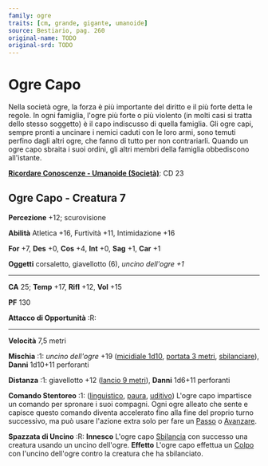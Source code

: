 ```yaml
---
family: ogre
traits: [cm, grande, gigante, umanoide]
source: Bestiario, pag. 260
original-name: TODO
original-srd: TODO
---
```


# Ogre Capo

Nella società ogre, la forza è più importante del diritto e il più forte detta
le regole. In ogni famiglia, l'ogre più forte o più violento (in molti casi si
tratta dello stesso soggetto) è il capo indiscusso di quella famiglia. Gli ogre
capi, sempre pronti a uncinare i nemici caduti con le loro armi, sono temuti
perfino dagli altri ogre, che fanno di tutto per non contrariarli. Quando un
ogre capo sbraita i suoi ordini, gli altri membri della famiglia obbediscono
all'istante.

**[Ricordare Conoscenze - Umanoide (Società)](/azioni/abilita/ricordare-conoscenze)**:
CD 23

## Ogre Capo - Creatura 7

**Percezione** +12; scurovisione

**Abilità** Atletica +16, Furtività +11, Intimidazione +16

**For** +7, **Des** +0, **Cos** +4, **Int** +0, **Sag** +1, **Car** +1

**Oggetti** corsaletto, giavellotto (6), _uncino dell'ogre +1_

---

**CA** 25; **Temp** +17, **Rifl** +12, **Vol** +15

**PF** 130

**Attacco di Opportunità** :R:

---

**Velocità** 7,5 metri

**Mischia** :1: _uncino dell'ogre_ +19 ([micidiale 1d10](/tratti/micidiale),
[portata 3 metri](/tratti/portata), [sbilanciare](/tratti/sbilanciare)),
**Danni** 1d10+11 perforanti

**Distanza** :1: giavellotto +12 ([lancio 9 metri](/tratti/lancio)), **Danni**
1d6+11 perforanti

**Comando Stentoreo** :1: ([linguistico](/tratti/linguistico),
[paura](/tratti/paura), [uditivo](/tratti/uditivo)) L'ogre capo impartisce un
comando per spronare i suoi compagni. Ogni ogre alleato che sente e capisce
questo comando diventa accelerato fino alla fine del proprio turno successivo,
ma può usare l'azione extra solo per fare un [Passo](/azioni/base/passo) o
[Avanzare](/azioni/base/avanzare).

**Spazzata di Uncino** :R: **Innesco** L'ogre capo
[Sbilancia](/azioni/abilita/sbilanciare) con successo una creatura usando un
uncino dell'ogre. **Effetto** L'ogre capo effettua un
[Colpo](/azioni/base/colpire) con l'uncino dell'ogre contro la creatura che ha
sbilanciato.
